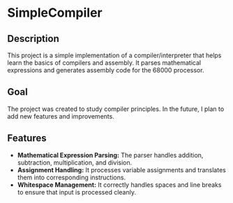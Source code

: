 # SimpleCompiler

## Description
This project is a simple implementation of a compiler/interpreter that helps learn the basics of compilers and assembly. It parses mathematical expressions and generates assembly code for the 68000 processor.

## Goal
The project was created to study compiler principles. In the future, I plan to add new features and improvements.

## Features
- **Mathematical Expression Parsing:** The parser handles addition, subtraction, multiplication, and division.
- **Assignment Handling:** It processes variable assignments and translates them into corresponding instructions.
- **Whitespace Management:** It correctly handles spaces and line breaks to ensure that input is processed cleanly.
